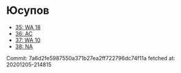 # Юсупов
- [35: WA 18](35.md)
- [36: AC](36.md)
- [37: WA 10](37.md)
- [38: NA](38.md)

Commit: 7a6d2fe5987550a371b27ea2ff722796dc74f11a
 fetched at: 20201205-214815
